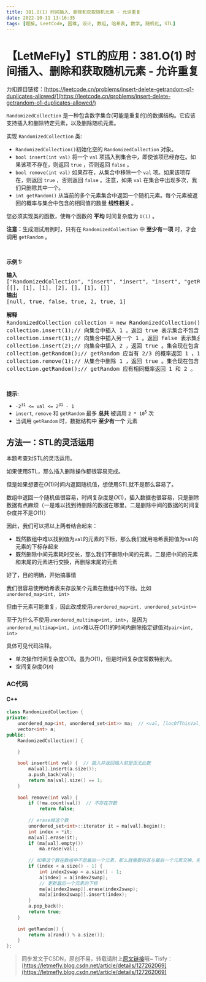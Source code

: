 ```yaml
---
title: 381.O(1) 时间插入、删除和获取随机元素 - 允许重复
date: 2022-10-11 13:16:35
tags: [题解, LeetCode, 困难, 设计, 数组, 哈希表, 数学, 随机化, STL]
---
```


# 【LetMeFly】STL的应用：381.O(1) 时间插入、删除和获取随机元素 - 允许重复

力扣题目链接：[https://leetcode.cn/problems/insert-delete-getrandom-o1-duplicates-allowed/](https://leetcode.cn/problems/insert-delete-getrandom-o1-duplicates-allowed/)

<p><code>RandomizedCollection</code> 是一种包含数字集合(可能是重复的)的数据结构。它应该支持插入和删除特定元素，以及删除随机元素。</p>

<p>实现 <code>RandomizedCollection</code> 类:</p>

<ul>
	<li><code>RandomizedCollection()</code>初始化空的 <code>RandomizedCollection</code> 对象。</li>
	<li><code>bool insert(int val)</code>&nbsp;将一个 <code>val</code> 项插入到集合中，即使该项已经存在。如果该项不存在，则返回 <code>true</code> ，否则返回 <code>false</code> 。</li>
	<li><code>bool remove(int val)</code>&nbsp;如果存在，从集合中移除一个 <code>val</code> 项。如果该项存在，则返回 <code>true</code> ，否则返回 <code>false</code> 。注意，如果 <code>val</code> 在集合中出现多次，我们只删除其中一个。</li>
	<li><code>int getRandom()</code> 从当前的多个元素集合中返回一个随机元素。每个元素被返回的概率与集合中包含的相同值的数量 <strong>线性相关</strong> 。</li>
</ul>

<p>您必须实现类的函数，使每个函数的 <strong>平均</strong> 时间复杂度为 <code>O(1)</code> 。</p>

<p><strong>注意：</strong>生成测试用例时，只有在 <code>RandomizedCollection</code> 中 <strong>至少有一项</strong> 时，才会调用 <code>getRandom</code> 。</p>

<p>&nbsp;</p>

<p><strong>示例 1:</strong></p>

<pre>
<strong>输入</strong>
["RandomizedCollection", "insert", "insert", "insert", "getRandom", "remove", "getRandom"]
[[], [1], [1], [2], [], [1], []]
<strong>输出</strong>
[null, true, false, true, 2, true, 1]

<strong>解释</strong>
RandomizedCollection collection = new RandomizedCollection();// 初始化一个空的集合。
collection.insert(1);// 向集合中插入 1 。返回 true 表示集合不包含 1 。
collection.insert(1);// 向集合中插入另一个 1 。返回 false 表示集合包含 1 。集合现在包含 [1,1] 。
collection.insert(2);// 向集合中插入 2 ，返回 true 。集合现在包含 [1,1,2] 。
collection.getRandom();// getRandom 应当有 2/3 的概率返回 1 ，1/3 的概率返回 2 。
collection.remove(1);// 从集合中删除 1 ，返回 true 。集合现在包含 [1,2] 。
collection.getRandom();// getRandom 应有相同概率返回 1 和 2 。
</pre>

<p>&nbsp;</p>

<p><strong>提示:</strong></p>

<ul>
	<li><code>-2<sup>31</sup>&nbsp;&lt;= val &lt;= 2<sup>31</sup>&nbsp;- 1</code></li>
	<li><code>insert</code>,&nbsp;<code>remove</code>&nbsp;和&nbsp;<code>getRandom</code>&nbsp;最多 <strong>总共</strong> 被调用&nbsp;<code>2 * 10<sup>5</sup></code>&nbsp;次</li>
	<li>当调用 <code>getRandom</code> 时，数据结构中 <strong>至少有一个</strong> 元素</li>
</ul>


    
## 方法一：STL的灵活运用

本题考查对STL的灵活运用。

如果使用STL，那么插入删除操作都很容易完成。

但是如果想要在$O(1)$时间内返回随机值，想使用STL就不是那么容易了。

数组中返回一个随机值很容易，时间复杂度是$O(1)$，插入数据也很容易，只是删除数据有点麻烦（一是难以找到待删除的数据在哪里，二是删除中间的数据的时间复杂度并不是$O(1)$）

因此，我们可以把以上两者结合起来：

+ 既然数组中难以找到值为```val```的元素的下标，那么我们就用哈希表把值为```val```的元素的下标存起来
+ 既然删除中间元素耗时交长，那么我们不删除中间的元素，二是把中间的元素和末尾的元素进行交换，再删除末尾的元素

好了，目的明确，开始搞事情

我们很容易使用哈希表来存放某个元素在数组中的下标。比如```unordered_map<int, int>```

但由于元素可能重复，因此改成使用```unordered_map<int, unordered_set<int>>```

至于为什么不使用```unordered_multimap<int, int>```，是因为```unordered_multimap<int, int>```难以在$O(1)$的时间内删除指定键值对```pair<int, int>```

具体可见代码注释。

+ 单次操作时间复杂度$O(1)$。虽为$O(1)$，但是时间复杂度常数特别大。
+ 空间复杂度$O(n)$

### AC代码

#### C++

```cpp
class RandomizedCollection {
private:
    unordered_map<int, unordered_set<int>> ma;  // <val, [locOfThisVal]>
    vector<int> a;
public:
    RandomizedCollection() {

    }
    
    bool insert(int val) {  // 插入并返回插入前是否无此数
        ma[val].insert(a.size());
        a.push_back(val);
        return ma[val].size() == 1;
    }
    
    bool remove(int val) {
        if (!ma.count(val))  // 不存在次数
            return false;
		
		// erase掉这个数
        unordered_set<int>::iterator it = ma[val].begin();
        int index = *it;
        ma[val].erase(it);
        if (ma[val].empty())
            ma.erase(val);
		
		// 如果这个数在数组中不是最后一个元素，那么就需要将其与最后一个元素交换，再将最后一个元素删除
        if (index < a.size() - 1) {
            int index2swap = a.size() - 1;
            a[index] = a[index2swap];
			// 更新最后一个元素的下标
            ma[a[index2swap]].erase(index2swap);
            ma[a[index2swap]].insert(index);
        }
        a.pop_back();
        return true;
    }
    
    int getRandom() {
        return a[rand() % a.size()];
    }
};
```

> 同步发文于CSDN，原创不易，转载请附上[原文链接](https://blog.letmefly.xyz/2022/10/11/LeetCode%200381.O%281%29%E6%97%B6%E9%97%B4%E6%8F%92%E5%85%A5%E3%80%81%E5%88%A0%E9%99%A4%E5%92%8C%E8%8E%B7%E5%8F%96%E9%9A%8F%E6%9C%BA%E5%85%83%E7%B4%A0-%E5%85%81%E8%AE%B8%E9%87%8D%E5%A4%8D/)哦~
> Tisfy：[https://letmefly.blog.csdn.net/article/details/127262069](https://letmefly.blog.csdn.net/article/details/127262069)
